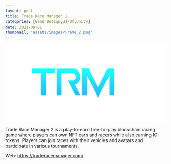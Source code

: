 ```yaml
---
layout: post
title: Trade Race Manager 2
categories: [Game Design,UI/UX,Unity]
date: 2021-09-01
thumbnail: "assets/images/Frame_2.png"
---
```


![alt](https://github.com/GalloSamuel/portfolio/blob/main/assets/images/Frame_2.png?raw=true)

Trade Race Manager 2 is a play-to-earn free-to-play blockchain racing game where players can own NFT cars and racers while also earning IOI tokens. Players can join races with their vehicles and avatars and participate in various tournaments.

Web: https://traderacemanager.com/
